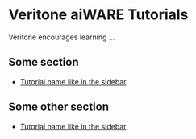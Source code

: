 # Veritone aiWARE Tutorials

 Veritone encourages learning ...  

## Some section
 - [Tutorial name like in the sidebar](/link/to/page)

## Some other section
 - [Tutorial name like in the sidebar](/link/to/page)